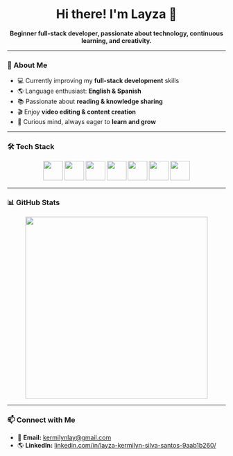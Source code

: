 <!-- Banner -->
<p align="center">
  <!-- Add your custom banner here -->
<!--  <img src="your-banner-link-here" alt="Welcome Banner" width="100%"/> -->
</p>



<h1 align="center"> 
  Hi there! I'm Layza 👋
</h1>

<p align="center">
  <b>Beginner full-stack developer, passionate about technology, continuous learning, and creativity.</b>
</p>

---

### 🚀 About Me  
- 💻 Currently improving my **full-stack development** skills  
- 🌎 Language enthusiast: **English & Spanish**  
- 📚 Passionate about **reading & knowledge sharing**  
- 🎬 Enjoy **video editing & content creation**  
- 🧠 Curious mind, always eager to **learn and grow**  

---

### 🛠️ Tech Stack  

<p align="center">
  <img src="https://cdn.jsdelivr.net/gh/devicons/devicon/icons/javascript/javascript-original.svg" width="45px"/>
  <img src="https://cdn.jsdelivr.net/gh/devicons/devicon/icons/python/python-original.svg" width="45px"/>
  <img src="https://cdn.jsdelivr.net/gh/devicons/devicon/icons/html5/html5-original.svg" width="45px"/>
  <img src="https://cdn.jsdelivr.net/gh/devicons/devicon/icons/css3/css3-original.svg" width="45px"/>
  <img src="https://cdn.jsdelivr.net/gh/devicons/devicon/icons/mysql/mysql-original.svg" width="45px"/>
  <img src="https://cdn.jsdelivr.net/gh/devicons/devicon/icons/sqlite/sqlite-original.svg" width="45px"/>
  <img src="https://cdn.jsdelivr.net/gh/devicons/devicon/icons/flask/flask-original.svg" width="45px"/>
</p>

---

### 📊 GitHub Stats  

<p align="center">
  <img src="https://github-readme-stats.vercel.app/api?username=LayzaK&show_icons=true&theme=maroongold" width="420px"/>
</p>

---

### 📫 Connect with Me  

- 📩 **Email:** kermilynlay@gmail.com  
- 🌎 **LinkedIn:** [linkedin.com/in/layza-kermilyn-silva-santos-9aab1b260/](https://www.linkedin.com/in/layza-kermilyn-silva-santos-9aab1b260/)  
